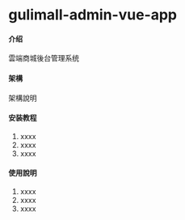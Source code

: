# gulimall-admin-vue-app

#### 介绍
雲端商城後台管理系统

#### 架構
架構說明


#### 安装教程

1.  xxxx
2.  xxxx
3.  xxxx

#### 使用說明

1.  xxxx
2.  xxxx
3.  xxxx
